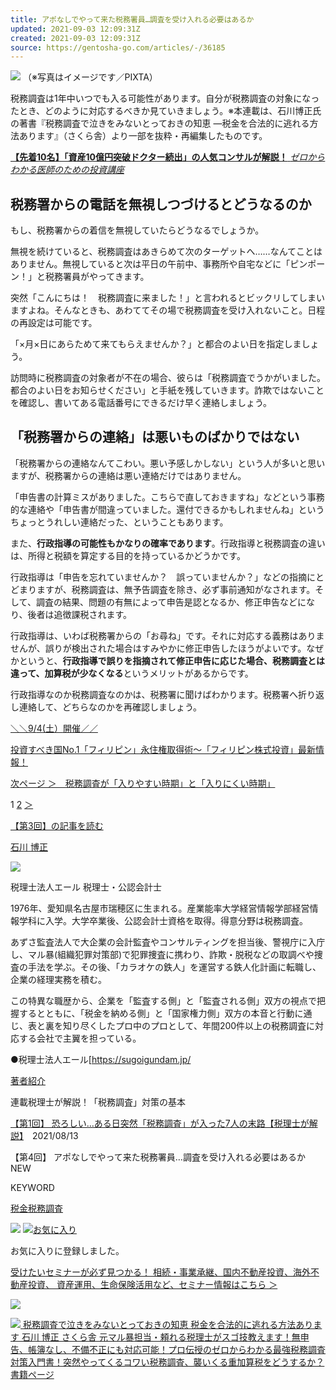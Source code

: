 ```yaml
---
title: アポなしでやって来た税務署員…調査を受け入れる必要はあるか
updated: 2021-09-03 12:09:31Z
created: 2021-09-03 12:09:31Z
source: https://gentosha-go.com/articles/-/36185
---
```


 ![](https://ggo.ismcdn.jp/mwimgs/e/4/-/img_e4e4bceb6d305bec3bb38381aac9d8b1112576.jpg)  （※写真はイメージです／PIXTA）

税務調査は1年中いつでも入る可能性があります。自分が税務調査の対象になったとき、どのように対応するべきか見ていきましょう。※本連載は、石川博正氏の著書『税務調査で泣きをみないとっておきの知恵 ―税金を合法的に逃れる方法あります』（さくら舎）より一部を抜粋・再編集したものです。

 [**【先着10名】「資産10億円突破ドクター続出」の人気コンサルが解説！** *ゼロからわかる医師のための投資講座*](https://gentosha-go.com/ud/seminar/id/612ee9e677656145a3000000)

## 税務署からの電話を無視しつづけるとどうなるのか

もし、税務署からの着信を無視していたらどうなるでしょうか。

無視を続けていると、税務調査はあきらめて次のターゲットへ……なんてことはありません。無視していると次は平日の午前中、事務所や自宅などに「ピンポーン！」と税務署員がやってきます。

突然「こんにちは！　税務調査に来ました！」と言われるとビックリしてしまいますよね。そんなときも、あわててその場で税務調査を受け入れないこと。日程の再設定は可能です。

「×月×日にあらためて来てもらえませんか？」と都合のよい日を指定しましょう。

訪問時に税務調査の対象者が不在の場合、彼らは「税務調査でうかがいました。都合のよい日をお知らせください」と手紙を残していきます。詐欺ではないことを確認し、書いてある電話番号にできるだけ早く連絡しましょう。

## 「税務署からの連絡」は悪いものばかりではない

「税務署からの連絡なんてこわい。悪い予感しかしない」という人が多いと思いますが、税務署からの連絡は悪い連絡だけではありません。

「申告書の計算ミスがありました。こちらで直しておきますね」などという事務的な連絡や「申告書が間違っていました。還付できるかもしれませんね」というちょっとうれしい連絡だった、ということもあります。

また、**行政指導の可能性もかなりの確率であります**。行政指導と税務調査の違いは、所得と税額を算定する目的を持っているかどうかです。

行政指導は「申告を忘れていませんか？　誤っていませんか？」などの指摘にとどまりますが、税務調査は、無予告調査を除き、必ず事前通知がなされます。そして、調査の結果、問題の有無によって申告是認となるか、修正申告などになり、後者は追徴課税されます。

行政指導は、いわば税務署からの「お尋ね」です。それに対応する義務はありませんが、誤りが検出された場合はすみやかに修正申告したほうがよいです。なぜかというと、**行政指導で誤りを指摘されて修正申告に応じた場合、税務調査とは違って、加算税が少なくなる**というメリットがあるからです。

行政指導なのか税務調査なのかは、税務署に聞けばわかります。税務署へ折り返し連絡して、どちらなのかを再確認しましょう。

[＼＼9/](https://gentosha-go.com/ud/seminar/id/610625777765611c60000000)[4](https://gentosha-go.com/ud/seminar/id/610625777765611c60000000)[(土）](https://gentosha-go.com/ud/seminar/id/610625777765611c60000000)[開催／／](https://gentosha-go.com/ud/seminar/id/610625777765611c60000000)

[投資すべき国No.1「フィリピン」永住権取得術～「フィリピン株式投資」最新情報！](https://gentosha-go.com/ud/seminar/id/60f68d46776561957f010000)

 [次ページ ＞　税務調査が「入りやすい時期」と「入りにくい時期」](https://gentosha-go.com/articles/-/36185?page=2)

 1  [2](https://gentosha-go.com/articles/-/36185?page=2&per_page=1)  [＞](https://gentosha-go.com/articles/-/36185?page=2&per_page=1)

[【第3回】の記事を読む](https://gentosha-go.com/articles/-/36184)

[石川 博正](https://gentosha-go.com/ud/authors/610a47987765614565000000)

 ![](https://gentosha-go.com/mwimgs/7/9/200w/img_791b3a6537f5c7266daa63c5bb5f7e1565460.jpg)

税理士法人エール
税理士・公認会計士

1976年、愛知県名古屋市瑞穂区に生まれる。産業能率大学経営情報学部経営情報学科に入学。大学卒業後、公認会計士資格を取得。得意分野は税務調査。

あずさ監査法人で大企業の会計監査やコンサルティングを担当後、警視庁に入庁し、マル暴(組織犯罪対策部)で犯罪捜査に携わり、詐欺・脱税などの取調べや捜査の手法を学ぶ。その後、「カラオケの鉄人」を運営する鉄人化計画に転職し、企業の経理実務を積む。

この特異な職歴から、企業を「監査する側」と「監査される側」双方の視点で把握するとともに、「税金を納める側」と「国家権力側」双方の本音と行動に通じ、表と裏を知り尽くしたプロ中のプロとして、年間200件以上の税務調査に対応する会社で主翼を担っている。

●税理士法人エール[https://sugoigundam.jp/

[著者紹介](https://gentosha-go.com/ud/authors/610a47987765614565000000)

連載税理士が解説！「税務調査」対策の基本

[【第1回】 恐ろしい…ある日突然「税務調査」が入った7人の末路【税理士が解説】](https://gentosha-go.com/articles/-/36121)　2021/08/13

【第4回】 アポなしでやって来た税務署員…調査を受け入れる必要はあるかNEW

KEYWORD

[税金](https://gentosha-go.com/search?fulltext=%E7%A8%8E%E9%87%91)[税務調査](https://gentosha-go.com/search?fulltext=%E7%A8%8E%E5%8B%99%E8%AA%BF%E6%9F%BB)

 [![](https://b.st-hatena.com/images/entry-button/button-only@2x.png)](https://gentosha-go.com/articles/-/36185)  [![](https://ggo.ismcdn.jp/common/ggo/images/v1/favorite.png)お気に入り](https://gentosha-go.com/articles/-/36185)

お気に入りに登録しました。

 [受けたいセミナーが必ず見つかる！ 相続・事業承継、国内不動産投資、海外不動産投資、 資産運用、生命保険活用など、セミナー情報はこちら ＞](https://gentosha-go.com/ud/seminar)

 [![](https://ggo.ismcdn.jp/common/ggo/images/v1/mailmagazine-banner.gif)](https://gentoshagroup.smktg.jp/public/seminar/view/161)

 [  ![](https://gentosha-go.com/mwimgs/1/2/226w/img_1257c076d7290cfe2d009dc47e1315d843871.jpg)   税務調査で泣きをみないとっておきの知恵 税金を合法的に逃れる方法あります    石川 博正    さくら舎    元マル暴担当・頼れる税理士がスゴ技教えます！無申告、帳簿なし、不備不正にも対応可能！プロ伝授のゼロからわかる最強税務調査対策入門書！突然やってくるコワい税務調査、襲いくる重加算税をどうするか？       書籍ページ](https://gentosha-go.com/ud/books/610a49b577656130b9000000)